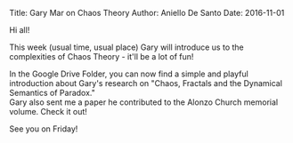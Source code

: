 Title: Gary Mar on Chaos Theory
Author: Aniello De Santo
Date: 2016-11-01

Hi all!

This week (usual time, usual place) Gary will introduce us to the complexities of Chaos Theory -
it'll be a lot of fun!

In the Google Drive Folder, you can now find a simple and playful introduction about Gary's 
research on "Chaos, Fractals and the Dynamical Semantics of Paradox."  
Gary also sent me a paper he contributed to the Alonzo Church memorial volume. Check it out!


See you on Friday!

